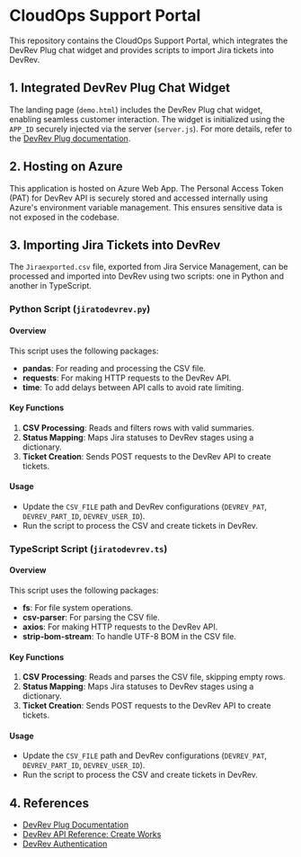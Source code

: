 # CloudOps Support Portal

This repository contains the CloudOps Support Portal, which integrates the DevRev Plug chat widget and provides scripts to import Jira tickets into DevRev.

## 1. Integrated DevRev Plug Chat Widget

The landing page (`demo.html`) includes the DevRev Plug chat widget, enabling seamless customer interaction. The widget is initialized using the `APP_ID` securely injected via the server (`server.js`). For more details, refer to the [DevRev Plug documentation](https://devrev.ai/docs/plug).

## 2. Hosting on Azure

This application is hosted on Azure Web App. The Personal Access Token (PAT) for DevRev API is securely stored and accessed internally using Azure's environment variable management. This ensures sensitive data is not exposed in the codebase.

## 3. Importing Jira Tickets into DevRev

The `Jiraexported.csv` file, exported from Jira Service Management, can be processed and imported into DevRev using two scripts: one in Python and another in TypeScript.

### Python Script (`jiratodevrev.py`)

#### Overview
This script uses the following packages:
- **pandas**: For reading and processing the CSV file.
- **requests**: For making HTTP requests to the DevRev API.
- **time**: To add delays between API calls to avoid rate limiting.

#### Key Functions
1. **CSV Processing**: Reads and filters rows with valid summaries.
2. **Status Mapping**: Maps Jira statuses to DevRev stages using a dictionary.
3. **Ticket Creation**: Sends POST requests to the DevRev API to create tickets.

#### Usage
- Update the `CSV_FILE` path and DevRev configurations (`DEVREV_PAT`, `DEVREV_PART_ID`, `DEVREV_USER_ID`).
- Run the script to process the CSV and create tickets in DevRev.

### TypeScript Script (`jiratodevrev.ts`)

#### Overview
This script uses the following packages:
- **fs**: For file system operations.
- **csv-parser**: For parsing the CSV file.
- **axios**: For making HTTP requests to the DevRev API.
- **strip-bom-stream**: To handle UTF-8 BOM in the CSV file.

#### Key Functions
1. **CSV Processing**: Reads and parses the CSV file, skipping empty rows.
2. **Status Mapping**: Maps Jira statuses to DevRev stages using a dictionary.
3. **Ticket Creation**: Sends POST requests to the DevRev API to create tickets.

#### Usage
- Update the `CSV_FILE` path and DevRev configurations (`DEVREV_PAT`, `DEVREV_PART_ID`, `DEVREV_USER_ID`).
- Run the script to process the CSV and create tickets in DevRev.

## 4. References
- [DevRev Plug Documentation](https://devrev.ai/docs/plug)
- [DevRev API Reference: Create Works](https://developer.devrev.ai/beta/api-reference/works/create)
- [DevRev Authentication](https://developer.devrev.ai/about/authentication)
